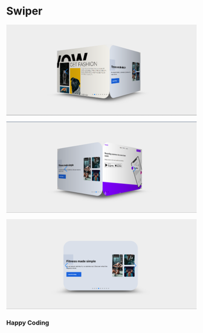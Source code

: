 # Swiper       
  
![alt text](<Screenshot 2024-02-21 181856.png>)  
  
          
    
 ![alt text](<Screenshot 2024-02-21 181914.png>) 
    
           
 
 ![alt text](<Screenshot 2024-02-21 181936.png>)
       
  
 ### Happy Coding